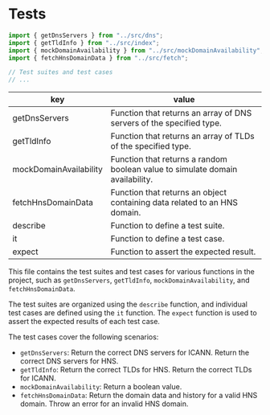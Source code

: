 # Tests

```typescript
import { getDnsServers } from "../src/dns";
import { getTldInfo } from "../src/index";
import { mockDomainAvailability } from "../src/mockDomainAvailability";
import { fetchHnsDomainData } from "../src/fetch";

// Test suites and test cases
// ...
```

key | value
---|---
getDnsServers | Function that returns an array of DNS servers of the specified type.
getTldInfo | Function that returns an array of TLDs of the specified type.
mockDomainAvailability | Function that returns a random boolean value to simulate domain availability.
fetchHnsDomainData | Function that returns an object containing data related to an HNS domain.
describe | Function to define a test suite.
it | Function to define a test case.
expect | Function to assert the expected result.

This file contains the test suites and test cases for various functions in the project, such as `getDnsServers`, `getTldInfo`, `mockDomainAvailability`, and `fetchHnsDomainData`.

The test suites are organized using the `describe` function, and individual test cases are defined using the `it` function. The `expect` function is used to assert the expected results of each test case.

The test cases cover the following scenarios:

 - `getDnsServers`:
        Return the correct DNS servers for ICANN.
        Return the correct DNS servers for HNS.
 - `getTldInfo`:
        Return the correct TLDs for HNS.
        Return the correct TLDs for ICANN.
 - `mockDomainAvailability`:
        Return a boolean value.
 - `fetchHnsDomainData`:
        Return the domain data and history for a valid HNS domain.
        Throw an error for an invalid HNS domain.
